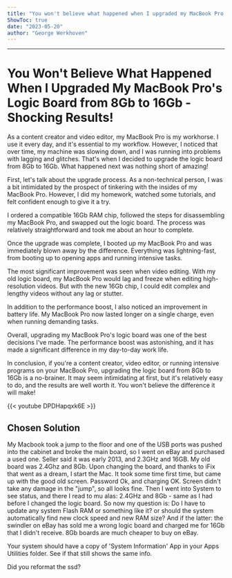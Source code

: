 ```yaml
---
title: "You won't believe what happened when I upgraded my MacBook Pro's Logic Board from 8Gb to 16Gb - Shocking Results!"
ShowToc: true 
date: "2023-05-20"
author: "George Werkhoven"
---
```

*****
# You Won't Believe What Happened When I Upgraded My MacBook Pro's Logic Board from 8Gb to 16Gb - Shocking Results!

As a content creator and video editor, my MacBook Pro is my workhorse. I use it every day, and it's essential to my workflow. However, I noticed that over time, my machine was slowing down, and I was running into problems with lagging and glitches. That's when I decided to upgrade the logic board from 8Gb to 16Gb. What happened next was nothing short of amazing!

First, let's talk about the upgrade process. As a non-technical person, I was a bit intimidated by the prospect of tinkering with the insides of my MacBook Pro. However, I did my homework, watched some tutorials, and felt confident enough to give it a try.

I ordered a compatible 16Gb RAM chip, followed the steps for disassembling my MacBook Pro, and swapped out the logic board. The process was relatively straightforward and took me about an hour to complete.

Once the upgrade was complete, I booted up my MacBook Pro and was immediately blown away by the difference. Everything was lightning-fast, from booting up to opening apps and running intensive tasks.

The most significant improvement was seen when video editing. With my old logic board, my MacBook Pro would lag and freeze when editing high-resolution videos. But with the new 16Gb chip, I could edit complex and lengthy videos without any lag or stutter.

In addition to the performance boost, I also noticed an improvement in battery life. My MacBook Pro now lasted longer on a single charge, even when running demanding tasks.

Overall, upgrading my MacBook Pro's logic board was one of the best decisions I've made. The performance boost was astonishing, and it has made a significant difference in my day-to-day work life.

In conclusion, if you're a content creator, video editor, or running intensive programs on your MacBook Pro, upgrading the logic board from 8Gb to 16Gb is a no-brainer. It may seem intimidating at first, but it's relatively easy to do, and the results are well worth it. You won't believe the difference it will make!

{{< youtube DPDHapqxk6E >}} 



## Chosen Solution
 My Macbook took a jump to the floor and one of the USB ports was pushed into the cabinet and broke the main board, so I went on eBay and purchased a used one.
Seller said it was early 2013, and 2.3GHz and 16GB.
My old board was 2.4Ghz and 8Gb.
Upon changing the board, and thanks to iFix that went as a dream, I start the Mac. It took some time first time, but came up with the good old screen. Password Ok, and charging OK. Screen didn't take any damage in the "jump", so all looks fine.
Then I went into System to see status, and there I read to mu alas: 2.4GHz and 8Gb - same as I had before I changed the logic board.
So now my question is: Do I have to update any system Flash RAM or something like it? or should the system automatically find new clock speed and new RAM size?
And if the latter: the swindler on eBay has sold me a wrong logic board and charged me for 16Gb that I didn't receive.
8Gb boards are much cheaper to buy on eBay.

 Your system should have a copy of 'System Information' App in your Apps Utilities folder. See if that still shows the same info.

 Did you reformat the ssd?




